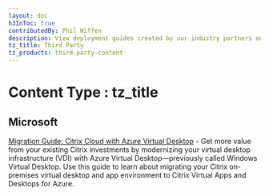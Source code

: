 ```yaml
---
layout: doc
h3InToc: true
contributedBy: Phil Wiffen
description: View deployment guides created by our industry partners on joint technical solutions.
tz_title: Third Party
tz_products: third-party-content
---
```

# Content Type : tz_title

## Microsoft

[Migration Guide: Citrix Cloud with Azure Virtual Desktop](https://azure.microsoft.com/en-gb/resources/migration-guide-citrix-cloud-with-azure-virtual-desktop/) - Get more value from your existing Citrix investments by modernizing your virtual desktop infrastructure (VDI) with Azure Virtual Desktop—previously called Windows Virtual Desktop. Use this guide to learn about migrating your Citrix on-premises virtual desktop and app environment to Citrix Virtual Apps and Desktops for Azure.
